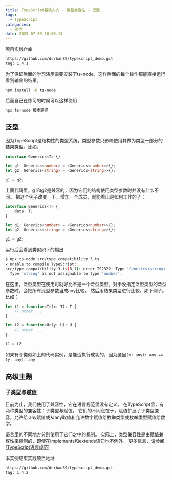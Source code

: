 ```yaml
---
title: TypeScript基础入门 - 类型兼容性 - 泛型
tags:
  - TypeScript
categories:
  - 技术
date: 2025-07-09 10:00:13
---
```


项目实践仓库

```bash
https://github.com/durban89/typescript_demo.git
tag: 1.4.1
```

为了保证后面的学习演示需要安装下ts-node，这样后面的每个操作都能直接运行看到输出的结果。

```bash
npm install -D ts-node
```

后面自己在练习的时候可以这样使用

```bash
npx ts-node 脚本路径
```

## 泛型

因为TypeScript是结构性的类型系统，类型参数只影响使用其做为类型一部分的结果类型。比如，

```ts
interface Generics<T> {}

let g1: Generics<number> = <Generics<number>>{};
let g2: Generics<string> = <Generics<string>>{};

g1 = g2;
```

上面代码里，g1和g2是兼容的，因为它们的结构使用类型参数时并没有什么不同。 把这个例子改变一下，增加一个成员，就能看出是如何工作的了：

```ts
interface Generics<T> {
    data: T;
}

let g1: Generics<number> = <Generics<number>>{};
let g2: Generics<string> = <Generics<string>>{};

g1 = g2;
```

运行后会看到类似如下的输出

```bash
$ npx ts-node src/type_compatibility_3.ts
⨯ Unable to compile TypeScript:
src/type_compatibility_3.ts(8,1): error TS2322: Type 'Generics<string>' is not assignable to type 'Generics<number>'.
  Type 'string' is not assignable to type 'number'.
```

在这里，泛型类型在使用时就好比不是一个泛型类型。对于没指定泛型类型的泛型参数时，会把所有泛型参数当成any比较。 然后用结果类型进行比较，如下例子。比如：

```ts
let t1 = function<T>(x: T): T {
    // other ...
}

let t2 = function<U>(y: U): U {
    // other ...
}

t1 = t2
```

如果有个类似如上的代码实例，是能否执行成功的，因为这里`(x: any): any == (y: any): any`

## 高级主题

### 子类型与赋值

目前为止，我们使用了兼容性，它在语言规范里没有定义。 在TypeScript里，有两种类型的兼容性：子类型与赋值。 它们的不同点在于，赋值扩展了子类型兼容，允许给 any赋值或从any取值和允许数字赋值给枚举类型或枚举类型赋值给数字。

语言里的不同地方分别使用了它们之中的机制。 实际上，类型兼容性是由赋值兼容性来控制的，即使在implements和extends语句也不例外。 更多信息，请参阅 [[TypeScript语言规范](https://github.com/Microsoft/TypeScript/blob/master/doc/spec.md)]

本实例结束实践项目地址

```bash
https://github.com/durban89/typescript_demo.git
tag: 1.4.2
```
